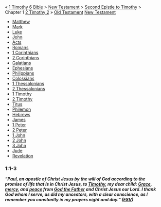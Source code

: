 «
[1 Timothy 6](index.php?title=1_Timothy_6&action=edit&redlink=1 "1 Timothy 6 (page does not exist)")
[Bible](Bible "Bible") \>
[New Testament](New_Testament "New Testament") \>
[Second Epistle to Timothy](Second_Epistle_to_Timothy "Second Epistle to Timothy")
\> Chapter 1
[2 Timothy 2](2_Timothy_2 "2 Timothy 2") »
[Old Testament](Old_Testament "Old Testament")
[New Testament](New_Testament "New Testament")
-   [Matthew](Gospel_of_Matthew "Gospel of Matthew")
-   [Mark](Gospel_of_Mark "Gospel of Mark")
-   [Luke](Gospel_of_Luke "Gospel of Luke")
-   [John](Gospel_of_John "Gospel of John")
-   [Acts](Acts_of_the_Apostles "Acts of the Apostles")
-   [Romans](Epistle_to_the_Romans "Epistle to the Romans")
-   [1 Corinthians](First_Epistle_to_the_Corinthians "First Epistle to the Corinthians")
-   [2 Corinthians](Second_Epistle_to_the_Corinthians "Second Epistle to the Corinthians")
-   [Galatians](Epistle_to_the_Galatians "Epistle to the Galatians")
-   [Ephesians](Epistle_to_the_Ephesians "Epistle to the Ephesians")
-   [Philippians](Epistle_to_the_Philippians "Epistle to the Philippians")
-   [Colossians](Epistle_to_the_Colossians "Epistle to the Colossians")
-   [1 Thessalonians](First_Epistle_to_the_Thessalonians "First Epistle to the Thessalonians")
-   [2 Thessalonians](Second_Epistle_to_the_Thessalonians "Second Epistle to the Thessalonians")
-   [1 Timothy](First_Epistle_to_Timothy "First Epistle to Timothy")
-   [2 Timothy](Second_Epistle_to_Timothy "Second Epistle to Timothy")
-   [Titus](Epistle_to_Titus "Epistle to Titus")
-   [Philemon](Epistle_to_Philemon "Epistle to Philemon")
-   [Hebrews](Epistle_to_the_Hebrews "Epistle to the Hebrews")
-   [James](Epistle_of_James "Epistle of James")
-   [1 Peter](First_Epistle_of_Peter "First Epistle of Peter")
-   [2 Peter](Second_Epistle_of_Peter "Second Epistle of Peter")
-   [1 John](First_Epistle_of_John "First Epistle of John")
-   [2 John](Second_Epistle_of_John "Second Epistle of John")
-   [3 John](Third_Epistle_of_John "Third Epistle of John")
-   [Jude](Epistle_of_Jude "Epistle of Jude")
-   [Revelation](Book_of_Revelation "Book of Revelation")

### 1:1-3

***"[Paul](Paul "Paul"), an [apostle](Apostle "Apostle") of [Christ](Christ "Christ") [Jesus](Jesus "Jesus") by the will of [God](God "God") according to the promise of life that is in Christ Jesus, to [Timothy](index.php?title=Timothy&action=edit&redlink=1 "Timothy (page does not exist)"), my dear child: [Grace](Grace "Grace"), [mercy](Mercy "Mercy"), and [peace](index.php?title=Peace&action=edit&redlink=1 "Peace (page does not exist)") from [God the Father](God_the_Father "God the Father") and Christ Jesus our Lord. I thank God whom I serve, as did my ancestors, with a clear conscience, as I remember you constantly in my prayers night and day." ([ESV](ESV "ESV"))***


